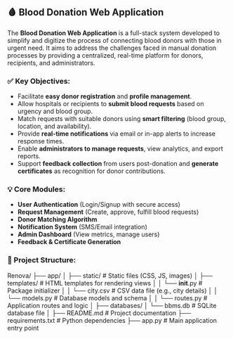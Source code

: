## 🩸 Blood Donation Web Application 

The **Blood Donation Web Application** is a full-stack system developed to simplify and digitize the process of connecting blood donors with those in urgent need. It aims to address the challenges faced in manual donation processes by providing a centralized, real-time platform for donors, recipients, and administrators.

### ✅ Key Objectives:

* Facilitate **easy donor registration** and **profile management**.
* Allow hospitals or recipients to **submit blood requests** based on urgency and blood group.
* Match requests with suitable donors using **smart filtering** (blood group, location, and availability).
* Provide **real-time notifications** via email or in-app alerts to increase response times.
* Enable **administrators to manage requests**, view analytics, and export reports.
* Support **feedback collection** from users post-donation and **generate certificates** as recognition for donor contributions.

### 💡 Core Modules:

* **User Authentication** (Login/Signup with secure access)
* **Request Management** (Create, approve, fulfill blood requests)
* **Donor Matching Algorithm**
* **Notification System** (SMS/Email integration)
* **Admin Dashboard** (View metrics, manage users)
* **Feedback & Certificate Generation**


### 📁 Project Structure:

Renova/
├── app/
│   ├── static/                      # Static files (CSS, JS, images)
│   ├── templates/                  # HTML templates for rendering views
│   │   └── __init__.py             # Package initializer
│   │   └── city.csv                # CSV data file (e.g., city details)
│   │   └── models.py               # Database models and schema
│   │   └── routes.py               # Application routes and logic
│
├── databases/
│   └── bbms.db                     # SQLite database file
│
├── README.md                       # Project documentation
├── requirements.txt                # Python dependencies
├── app.py                          # Main application entry point


